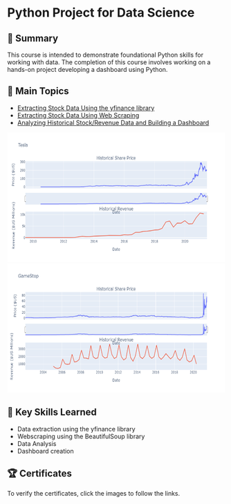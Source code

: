 # Python Project for Data Science

## 📄 Summary 
This course is intended to demonstrate foundational Python skills for working with data. The completion of this course involves working on a hands-on project developing a dashboard using Python.

## 📑 Main Topics 
- [Extracting Stock Data Using the yfinance library](https://github.com/Bhuribhat/IBM-Data-Science/blob/main/Project/1_Extracting_Stock_Data_Library.ipynb)
- [Extracting Stock Data Using Web Scraping](https://github.com/Bhuribhat/IBM-Data-Science/blob/main/Project/2_Extracing_Stock_Data_Webscraping.ipynb)
- [Analyzing Historical Stock/Revenue Data and Building a Dashboard](https://github.com/Bhuribhat/IBM-Data-Science/blob/main/Project/Final%20Assignment.ipynb)

<p align="middle">
  <img src="./Images/plot1.png" height="300">
  <img src="./Images/plot2.png" height="300">
</p>

## 🔑 Key Skills Learned 
- Data extraction using the yfinance library
- Webscraping using the BeautifulSoup library
- Data Analysis
- Dashboard creation

## 🏆 Certificates 
To verify the certificates, click the images to follow the links.

<p align="middle">
  <!-- <a href="https://coursera.org/share/2189dc8f5d66d4f059ed4a8513d9aee9"><img src="https://user-images.githubusercontent.com/84391594/152701285-15511a62-1e0f-48ce-800f-3d1b6e2407e1.png" height="430"></a> -->
  <!-- <a href="https://www.credly.com/badges/2da277d6-b57d-4f34-b60d-5a6242c57b23/public_url"><img src="https://user-images.githubusercontent.com/84391594/152701228-04ebcb4a-4815-42c4-903a-9eb033716519.png" height="430"></a> -->
</p>

